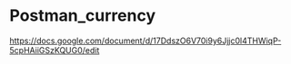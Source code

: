 # Postman_currency

https://docs.google.com/document/d/17DdszO6V70i9y6Jjjc0l4THWiqP-5cpHAiiGSzKQUG0/edit
